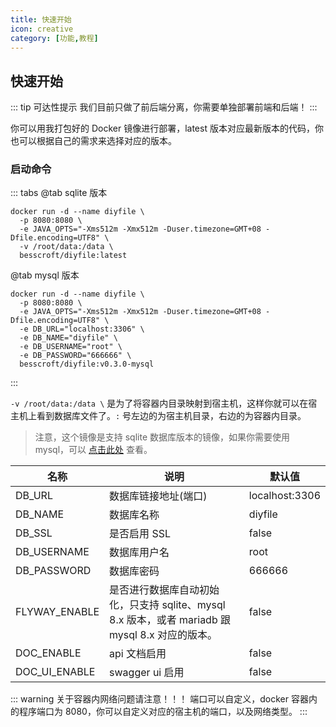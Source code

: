 ```yaml
---
title: 快速开始
icon: creative
category: [功能,教程]
---
```


## 快速开始

::: tip 可达性提示
我们目前只做了前后端分离，你需要单独部署前端和后端！
:::

你可以用我打包好的 Docker 镜像进行部署，latest 版本对应最新版本的代码，你也可以根据自己的需求来选择对应的版本。

### 启动命令

::: tabs
@tab sqlite 版本
```shell
docker run -d --name diyfile \
  -p 8080:8080 \
  -e JAVA_OPTS="-Xms512m -Xmx512m -Duser.timezone=GMT+08 -Dfile.encoding=UTF8" \
  -v /root/data:/data \
  besscroft/diyfile:latest
```


@tab mysql 版本
```shell
docker run -d --name diyfile \
  -p 8080:8080 \
  -e JAVA_OPTS="-Xms512m -Xmx512m -Duser.timezone=GMT+08 -Dfile.encoding=UTF8" \
  -e DB_URL="localhost:3306" \
  -e DB_NAME="diyfile" \
  -e DB_USERNAME="root" \
  -e DB_PASSWORD="666666" \
  besscroft/diyfile:v0.3.0-mysql
```
:::

`-v /root/data:/data \` 是为了将容器内目录映射到宿主机，这样你就可以在宿主机上看到数据库文件了。`:` 号左边的为宿主机目录，右边的为容器内目录。

> 注意，这个镜像是支持 sqlite 数据库版本的镜像，如果你需要使用 mysql，可以 [点击此处](../deploy/backend.md) 查看。

| 名称          | 说明                                                         | 默认值   |
| ------------- | ------------------------------------------------------------ |-------|
| DB_URL        | 数据库链接地址(端口)                                         | localhost:3306 |
| DB_NAME       | 数据库名称                                                   | diyfile        |
| DB_SSL        | 是否启用 SSL                                                 | false          |
| DB_USERNAME   | 数据库用户名                                                 | root           |
| DB_PASSWORD   | 数据库密码                                                   | 666666         |
| FLYWAY_ENABLE | 是否进行数据库自动初始化，只支持 sqlite、mysql 8.x 版本，或者 mariadb 跟 mysql 8.x 对应的版本。 | false          |
| DOC_ENABLE    | api 文档启用                                                 | false          |
| DOC_UI_ENABLE | swagger ui 启用                                              | false          |

::: warning 关于容器内网络问题请注意！！！
端口可以自定义，docker 容器内的程序端口为 8080，你可以自定义对应的宿主机的端口，以及网络类型。
:::
